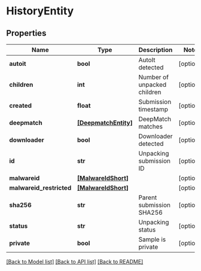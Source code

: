 # HistoryEntity

## Properties
Name | Type | Description | Notes
------------ | ------------- | ------------- | -------------
**autoit** | **bool** | AutoIt detected | [optional] 
**children** | **int** | Number of unpacked children | [optional] 
**created** | **float** | Submission timestamp | [optional] 
**deepmatch** | [**[DeepmatchEntity]**](DeepmatchEntity.md) | DeepMatch matches | [optional] 
**downloader** | **bool** | Downloader detected | [optional] 
**id** | **str** | Unpacking submission ID | [optional] 
**malwareid** | [**[MalwareIdShort]**](MalwareIdShort.md) |  | [optional] 
**malwareid_restricted** | [**[MalwareIdShort]**](MalwareIdShort.md) |  | [optional] 
**sha256** | **str** | Parent submission SHA256 | [optional] 
**status** | **str** | Unpacking status | [optional] 
**private** | **bool** | Sample is private | [optional] 

[[Back to Model list]](../README.md#documentation-for-models) [[Back to API list]](../README.md#documentation-for-api-endpoints) [[Back to README]](../README.md)


